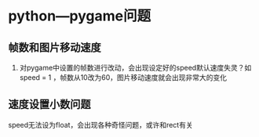 # python—pygame问题

## 帧数和图片移动速度

1. 对pygame中设置的帧数进行改动，会出现设定好的speed默认速度失灵？如speed = 1 ，帧数从10改为60，图片移动速度就会出现非常大的变化

## 速度设置小数问题

speed无法设为float，会出现各种奇怪问题，或许和rect有关